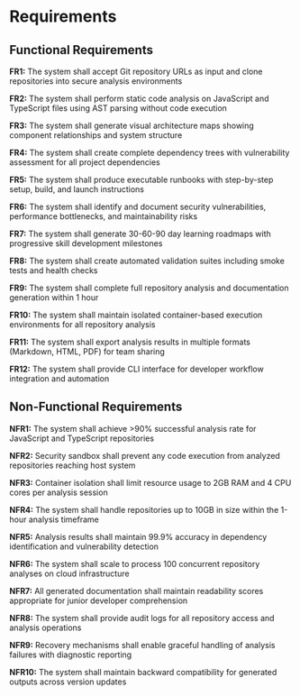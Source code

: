 # Requirements

## Functional Requirements

**FR1:** The system shall accept Git repository URLs as input and clone repositories into secure analysis environments

**FR2:** The system shall perform static code analysis on JavaScript and TypeScript files using AST parsing without code execution

**FR3:** The system shall generate visual architecture maps showing component relationships and system structure

**FR4:** The system shall create complete dependency trees with vulnerability assessment for all project dependencies

**FR5:** The system shall produce executable runbooks with step-by-step setup, build, and launch instructions

**FR6:** The system shall identify and document security vulnerabilities, performance bottlenecks, and maintainability risks

**FR7:** The system shall generate 30-60-90 day learning roadmaps with progressive skill development milestones

**FR8:** The system shall create automated validation suites including smoke tests and health checks

**FR9:** The system shall complete full repository analysis and documentation generation within 1 hour

**FR10:** The system shall maintain isolated container-based execution environments for all repository analysis

**FR11:** The system shall export analysis results in multiple formats (Markdown, HTML, PDF) for team sharing

**FR12:** The system shall provide CLI interface for developer workflow integration and automation

## Non-Functional Requirements

**NFR1:** The system shall achieve >90% successful analysis rate for JavaScript and TypeScript repositories

**NFR2:** Security sandbox shall prevent any code execution from analyzed repositories reaching host system

**NFR3:** Container isolation shall limit resource usage to 2GB RAM and 4 CPU cores per analysis session

**NFR4:** The system shall handle repositories up to 10GB in size within the 1-hour analysis timeframe

**NFR5:** Analysis results shall maintain 99.9% accuracy in dependency identification and vulnerability detection

**NFR6:** The system shall scale to process 100 concurrent repository analyses on cloud infrastructure

**NFR7:** All generated documentation shall maintain readability scores appropriate for junior developer comprehension

**NFR8:** The system shall provide audit logs for all repository access and analysis operations

**NFR9:** Recovery mechanisms shall enable graceful handling of analysis failures with diagnostic reporting

**NFR10:** The system shall maintain backward compatibility for generated outputs across version updates
